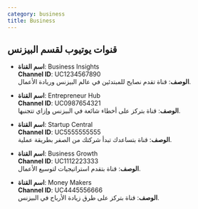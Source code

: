 ```yaml
---
category: business
title: Business
---
```


## قنوات يوتيوب لقسم البيزنس

- **اسم القناة**: Business Insights  
  **Channel ID**: UC1234567890  
  **الوصف**: قناة تقدم نصايح للمبتدئين في عالم البيزنس وريادة الأعمال.

- **اسم القناة**: Entrepreneur Hub  
  **Channel ID**: UC0987654321  
  **الوصف**: قناة بتركز على أخطاء شائعة في البيزنس وإزاي تتجنبها.

- **اسم القناة**: Startup Central  
  **Channel ID**: UC5555555555  
  **الوصف**: قناة بتساعدك تبدأ شركتك من الصفر بطريقة عملية.

- **اسم القناة**: Business Growth  
  **Channel ID**: UC1112223333  
  **الوصف**: قناة بتقدم استراتيجيات لتوسيع الأعمال.

- **اسم القناة**: Money Makers  
  **Channel ID**: UC4445556666  
  **الوصف**: قناة بتركز على طرق زيادة الأرباح في البيزنس.
